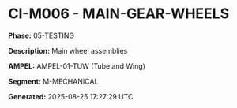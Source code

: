 # CI-M006 - MAIN-GEAR-WHEELS

**Phase:** 05-TESTING

**Description:** Main wheel assemblies

**AMPEL:** AMPEL-01-TUW (Tube and Wing)

**Segment:** M-MECHANICAL

**Generated:** 2025-08-25 17:27:29 UTC
